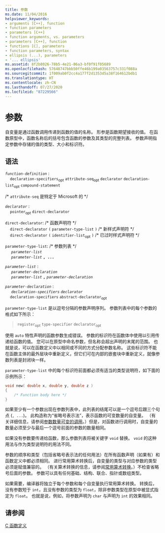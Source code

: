 ```yaml
---
title: 参数
ms.date: 11/04/2016
helpviewer_keywords:
- arguments [C++], function
- function parameters
- parameters [C++]
- function arguments, vs. parameters
- parameters [C++], function
- functions [C], parameters
- function parameters, syntax
- ellipsis (...), parameters
- '... ellipsis'
ms.assetid: 8f2b8026-78b5-4e21-86a3-bf0f91f05689
ms.openlocfilehash: 57648747bbb50ffe46b199a03563757c331f088a
ms.sourcegitcommit: 1f009ab0f2cc4a177f2d1353d5a38f164612bdb1
ms.translationtype: HT
ms.contentlocale: zh-CN
ms.lasthandoff: 07/27/2020
ms.locfileid: "87229566"
---
```

# <a name="parameters"></a>参数

自变量是通过函数调用传递到函数的值的名称。 形参是函数期望接收的值。 在函数原型中，函数名称后的括号包含函数的参数及其类型的完整列表。 参数声明指定参数中存储的值的类型、大小和标识符。

## <a name="syntax"></a>语法

*`function-definition`* :<br/>
&nbsp;&nbsp;&nbsp;&nbsp;`declaration-specifiers`<sub>opt</sub> `attribute-seq`<sub>opt</sub> `declarator` `declaration-list`<sub>opt</sub> `compound-statement`

/\* `attribute-seq` 是特定于 Microsoft 的 \*/

*`declarator`* :<br/>
&nbsp;&nbsp;&nbsp;&nbsp;`pointer`<sub>opt</sub> `direct-declarator`

`direct-declarator`: /\* 函数声明符 \*/<br/>
&nbsp;&nbsp;&nbsp;&nbsp;`direct-declarator`  `(`  `parameter-type-list`  `)` /\* 新样式声明符 \*/<br/>
&nbsp;&nbsp;&nbsp;&nbsp;`direct-declarator`  `(`  `identifier-list`<sub>opt</sub> `)` /\* 已过时样式声明符 \*/

`parameter-type-list`: /\* 参数列表 \*/<br/>
&nbsp;&nbsp;&nbsp;&nbsp; *`parameter-list`* <br/>
&nbsp;&nbsp;&nbsp;&nbsp; *`parameter-list`* **`, ...`**

*`parameter-list`* :<br/>
&nbsp;&nbsp;&nbsp;&nbsp; *`parameter-declaration`*<br/>
&nbsp;&nbsp;&nbsp;&nbsp; *`parameter-list`* **`,`**  *`parameter-declaration`*

*`parameter-declaration`* :<br/>
&nbsp;&nbsp;&nbsp;&nbsp; *`declaration-specifiers`* *`declarator`*<br/>
&nbsp;&nbsp;&nbsp;&nbsp;`declaration-specifiers` `abstract-declarator`<sub>opt</sub>

`parameter-type-list` 是以逗号分隔的参数声明序列。 参数列表中的每个参数的格式如下所示：

> `register`<sub>opt</sub> `type-specifier` `declarator`<sub>opt</sub>

使用 `auto` 特性声明的函数参数生成错误。 参数的标识符在函数体中使用以引用传递给函数的值。 您可以在原型中命名参数，但名称会超出声明的末尾的范围。 也就是说，可以在函数定义中以相同或不同的方式分配参数名称。 这些标识符不能在函数主体的最外层块中重新定义，但它们可在内部的嵌套块中重新定义，就像参数列表是封闭块一样。

`parameter-type-list` 中的每个标识符前面都必须有适当的类型说明符，如下面的示例所示：

```C
void new( double x, double y, double z )
{
    /* Function body here */
}
```

如果至少有一个参数出现在参数列表中，此列表的结尾可以是一个逗号后跟三个句点 (`, ...`)。 此构造称为“省略号表示法”，表示函数的可变数量的自变量。 （有关详细信息，请参阅[参数数量可变的调用](../c-language/calls-with-a-variable-number-of-arguments.md)。）但是，对函数进行调用时，自变量的数量必须至少与最后一个逗号前面的参数的数量相同。

如果没有参数要传递给函数，那么参数列表将被关键字 `void` 替换。 `void` 的这种用法与作为类型说明符的用法不同。

参数的顺序和类型（包括省略号表示法的任何用法）在所有函数声明（如果有）和函数定义中都必须相同。 进行常用算术转换后，自变量的类型与对应参数的类型必须是赋值兼容的。 （有关算术转换的信息，请参阅[常用算术转换](../c-language/usual-arithmetic-conversions.md)。）不检查省略号后面的参数。 参数可以具有任何基础、结构、联合、指针或数组类型。

如果需要，编译器将独立于每个参数和每个自变量执行常用算术转换。 转换后，没有参数短于 `int`，且没有参数的类型为 `float`，除非参数类型在原型中被显式指定为 `float`。 也就是说，例如，将参数声明为 `char` 与声明为 `int` 的效果相同。

## <a name="see-also"></a>请参阅

[C 函数定义](../c-language/c-function-definitions.md)

